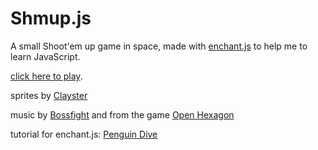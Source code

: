 Shmup.js
========

A small Shoot'em up game in space, made with [enchant.js](http://enchantjs.com/) to help me to learn JavaScript.

[click here to play](http://corentin-r.github.io/shmup.js-master/index.html).

sprites by [Clayster](http://sprites-unlimited.forumotion.net/f9-free-sprites)

music by [Bossfight](http://www.lastfm.fr/music/Bossfight) and from the game [Open Hexagon](http://vittorioromeo.info/projects.html)

tutorial for enchant.js: [Penguin Dive](http://www.raywenderlich.com/23370/how-to-make-a-simple-html5-game-with-enchant-js)
